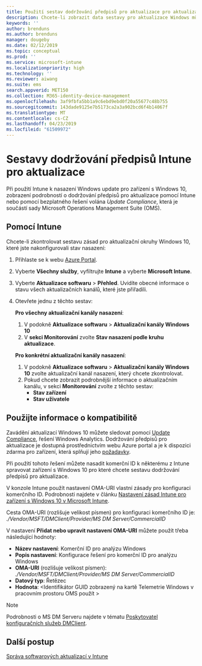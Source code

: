 ```yaml
---
title: Použití sestav dodržování předpisů pro aktualizace pro aktualizace Windows v Microsoft Intune | Dokumentace Microsoftu
description: Chcete-li zobrazit data sestavy pro aktualizace Windows můžete nasadit pomocí Intune pomocí OMS informace o kompatibilitě.
keywords: ''
author: brenduns
ms.author: brenduns
manager: dougeby
ms.date: 02/12/2019
ms.topic: conceptual
ms.prod: ''
ms.service: microsoft-intune
ms.localizationpriority: high
ms.technology: ''
ms.reviewer: aiwang
ms.suite: ems
search.appverid: MET150
ms.collection: M365-identity-device-management
ms.openlocfilehash: 3af9fbfa5bb1a9c6ebd9ebd0f20a55677c48b755
ms.sourcegitcommit: 143dade9125e7b5173ca2a3a902bcd6f4b14067f
ms.translationtype: MT
ms.contentlocale: cs-CZ
ms.lasthandoff: 04/23/2019
ms.locfileid: "61509972"
---
```

# <a name="intune-compliance-reports-for-updates"></a>Sestavy dodržování předpisů Intune pro aktualizace
Při použití Intune k nasazení Windows update pro zařízení s Windows 10, zobrazení podrobností o dodržování předpisů pro aktualizace pomocí Intune nebo pomocí bezplatného řešení volána *Update Compliance*, která je součástí sady Microsoft Operations Management Suite (OMS).

## <a name="use-intune"></a>Pomocí Intune
Chcete-li zkontrolovat sestavu zásad pro aktualizační okruhy Windows 10, které jste nakonfigurovali stav nasazení: 
1. Přihlaste se k webu [Azure Portal](https://portal.azure.com/).
2. Vyberte **Všechny služby**, vyfiltrujte **Intune** a vyberte **Microsoft Intune**.
3. Vyberte **Aktualizace softwaru** > **Přehled**. Uvidíte obecné informace o stavu všech aktualizačních kanálů, které jste přiřadili.
4. Otevřete jednu z těchto sestav:  

   **Pro všechny aktualizační kanály nasazení**:
   1. V podokně **Aktualizace softwaru** > **Aktualizační kanály Windows 10**
   2. V **sekci Monitorování** zvolte **Stav nasazení podle kruhu aktualizace**.  

   **Pro konkrétní aktualizační kanály nasazení**:  

   1. V podokně **Aktualizace softwaru** > **Aktualizační kanály Windows 10** zvolte aktualizační kanál nasazení, který chcete zkontrolovat.  
   2. Pokud chcete zobrazit podrobnější informace o aktualizačním kanálu, v sekci **Monitorování** zvolte z těchto sestav:  
      - **Stav zařízení**  
      - **Stav uživatele**  

## <a name="use-update-compliance"></a>Použijte informace o kompatibilitě
Zavádění aktualizací Windows 10 můžete sledovat pomocí [Update Compliance](https://technet.microsoft.com/itpro/windows/manage/update-compliance-monitor), řešení Windows Analytics. Dodržování předpisů pro aktualizace je dostupná prostřednictvím webu Azure portal a je k dispozici zdarma pro zařízení, která splňují jeho [požadavky](https://docs.microsoft.com/windows/deployment/update/update-compliance-get-started#update-compliance-prerequisites).  

Při použití tohoto řešení můžete nasadit komerční ID k některému z Intune spravovat zařízení s Windows 10 pro které chcete sestavu dodržování předpisů pro aktualizace.  

V konzole Intune použít nastavení OMA-URI vlastní zásady pro konfiguraci komerčního ID. Podrobnosti najdete v článku [Nastavení zásad Intune pro zařízení s Windows 10 v Microsoft Intune](https://docs.microsoft.com/intune-classic/deploy-use/windows-10-policy-settings-in-microsoft-intune).  

Cesta OMA-URI (rozlišuje velikost písmen) pro konfiguraci komerčního ID je: *./Vendor/MSFT/DMClient/Provider/MS DM Server/CommercialID*  

V nastavení **Přidat nebo upravit nastavení OMA-URI** můžete použít třeba následující hodnoty:
- **Název nastavení**: Komerční ID pro analýzu Windows
- **Popis nastavení**: Konfigurace řešení pro komerční ID pro analýzu Windows
- **OMA-URI** (rozlišuje velikost písmen): *./Vendor/MSFT/DMClient/Provider/MS DM Server/CommercialID*
- **Datový typ**: Řetězec
- **Hodnota**: \<Identifikátor GUID zobrazený na kartě Telemetrie Windows v pracovním prostoru OMS použít >
 
> [!NOTE]  
> Podrobnosti o MS DM Serveru najdete v tématu [Poskytovatel konfiguračních služeb DMClient]( https://docs.microsoft.com/windows/client-management/mdm/dmclient-csp).

## <a name="next-steps"></a>Další postup
[Správa softwarových aktualizací v Intune](windows-update-for-business-configure.md)

